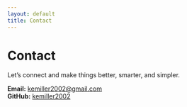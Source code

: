 ```yaml
---
layout: default
title: Contact
---
```


# Contact

Let’s connect and make things better, smarter, and simpler.

**Email:** kemiller2002@gmail.com  
**GitHub:** [kemiller2002](https://github.com/kemiller2002)
